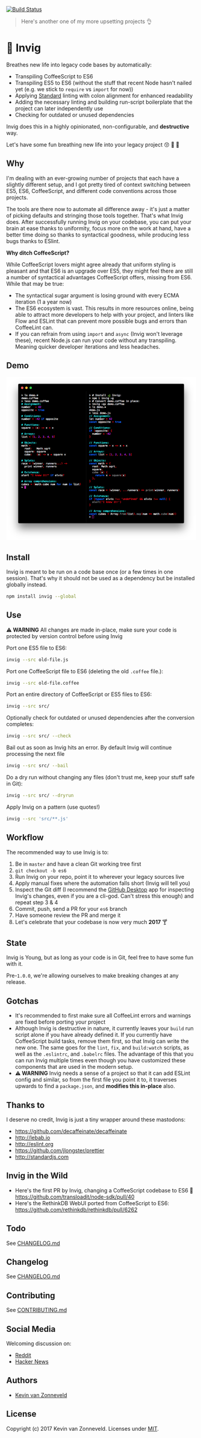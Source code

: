 [![Build Status](https://travis-ci.org/kvz/invig.svg?branch=master)](https://travis-ci.org/kvz/invig)

> Here's another one of my more upsetting projects 👌

<!--more-->

# 🌿 Invig

Breathes new life into legacy code bases by automatically:

 - Transpiling CoffeeScript to ES6
 - Transpiling ES5 to ES6 (without the stuff that recent Node hasn't nailed yet (e.g. we stick to `require` vs `import` for now))
 - Applying [Standard](http://standardjs.com) linting with colon alignment for enhanced readability
 - Adding the necessary linting and building run-script boilerplate that the project can later independently use
 - Checking for outdated or unused dependencies
 
Invig does this in a highly opinionated, non-configurable, and **destructive** way. 

Let's have some fun breathing new life into your legacy project 😚 💨 🌿 

## Why

I'm dealing with an ever-growing number of projects that each have a slightly different setup, and I got pretty tired of context switching between ES5, ES6, CoffeeScript, and different code conventions across those projects.

The tools are there now to automate all difference away - it's just a matter of picking defaults and stringing those tools together. That's what Invig does. After successfully running Invig on your codebase, you can put your brain at ease thanks to uniformity, focus more on the work at hand, have a better time doing so thanks to syntactical goodness, while producing less bugs thanks to ESlint.

**Why ditch CoffeeScript?**

While CoffeeScript lovers might agree already that uniform styling is pleasant and that ES6 is an upgrade over ES5, they might feel there are still a number of syntactical advantages CoffeeScript offers, missing from ES6. While that may be true:

- The syntactical sugar argument is losing ground with every ECMA iteration (1 a year now) 
- The ES6 ecosystem is vast. This results in more resources online, being able to attract more developers to help with your project, and linters like Flow and ESLint that can prevent more possible bugs and errors than CoffeeLint can. 
- If you can refrain from using `import` and `async` (Invig won't leverage these), recent Node.js can run your code without any transpiling. Meaning quicker developer iterations and less headaches.

## Demo

<div align="center">
<img alt="Convert a CoffeeScript file to ES6" src="https://github.com/kvz/invig/raw/b68b038bce4caabc0543bbc09683be33830177d3/scripts/demo2.png">
</div>

## Install

Invig is meant to be run on a code base once (or a few times in one session). That's why it should not be used as a dependency but be installed globally instead.

```bash
npm install invig --global 
```

## Use

**⚠️ WARNING** All changes are made in-place, make sure your code is protected by version control before using Invig 

Port one ES5 file to ES6:

```bash
invig --src old-file.js
```

Port one CoffeeScript file to ES6 (deleting the old `.coffee` file.):

```bash
invig --src old-file.coffee
```

Port an entire directory of CoffeeScript or ES5 files to ES6:

```bash
invig --src src/
```

Optionally check for outdated or unused dependencies after the conversion completes:

```bash
invig --src src/ --check
```

Bail out as soon as Invig hits an error. By default Invig will continue processing the next file

```bash
invig --src src/ --bail
```

Do a dry run without changing any files (don't trust me, keep your stuff safe in Git):

```bash
invig --src src/ --dryrun
```

Apply Invig on a pattern (use quotes!)

```bash
invig --src 'src/**.js'
```

## Workflow 

The recommended way to use Invig is to:

1. Be in `master` and have a clean Git working tree first
1. `git checkout -b es6`
2. Run Invig on your repo, point it to wherever your legacy sources live
3. Apply manual fixes where the automation falls short (Invig will tell you)
4. Inspect the Git diff (I recommend the [GitHub Desktop](https://desktop.github.com) app for inspecting Invig's changes, even if you are a cli-god. Can't stress this enough) and repeat step 3 & 4
5. Commit, push, send a PR for your `es6` branch
6. Have someone review the PR and merge it
7. Let's celebrate that your codebase is now very much **2017** 🍸

## State

Invig is Young, but as long as your code is in Git, feel free to have some fun with it.

Pre-`1.0.0`, we're allowing ourselves to make breaking changes at any release.

## Gotchas

- It's recommended to first make sure all CoffeeLint errors and warnings are fixed before porting your project
- Although Invig is destructive in nature, it currently leaves your `build` run script alone if you have already defined it. If you currently have CoffeeScript build tasks, remove them first, so that Invig can write the new one. 
The same goes for the `lint`, `fix`, and `build:watch` scripts, as well as the `.eslintrc`, and `.babelrc` files. The advantage of this that you can run Invig multiple times even though you have customized these components that are used in the modern setup.
- **⚠️ WARNING** Invig needs a sense of a project so that it can add ESLint config and similar, so from the first file you point it to, it traverses upwards to find a `package.json`, and **modifies this in-place** also.

## Thanks to

I deserve no credit, Invig is just a tiny wrapper around these mastodons:

- <https://github.com/decaffeinate/decaffeinate>
- <http://lebab.io>
- <http://eslint.org>
- <https://github.com/jlongster/prettier>
- <http://standardjs.com>

## Invig in the Wild

- Here's the first PR by Invig, changing a CoffeeScript codebase to ES6 💚 <https://github.com/transloadit/node-sdk/pull/40>
- Here's the RethinkDB WebUI ported from CoffeeScript to ES6: <https://github.com/rethinkdb/rethinkdb/pull/6262>

## Todo

See [CHANGELOG.md](CHANGELOG.md)

## Changelog

See [CHANGELOG.md](CHANGELOG.md)

## Contributing

See [CONTRIBUTING.md](CONTRIBUTING.md)

## Social Media

Welcoming discussion on:

- [Reddit](https://www.reddit.com/r/javascript/comments/5p2swy/invig_automatically_converts_es5_coffeescript/)
- [Hacker News](https://news.ycombinator.com/item?id=13442421)

## Authors

- [Kevin van Zonneveld](https://transloadit.com/about/#kevin)

## License

Copyright (c) 2017 Kevin van Zonneveld. Licenses under [MIT](LICENSE).
